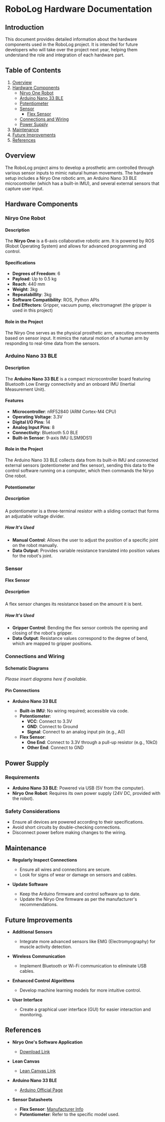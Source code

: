 # RoboLog Hardware Documentation

## Introduction

This document provides detailed information about the hardware components used in the RoboLog project. It is intended for future developers who will take over the project next year, helping them understand the role and integration of each hardware part.

## Table of Contents

1. [Overview](#overview)
2. [Hardware Components](#hardware-components)
   - [Niryo One Robot](#niryo-one-robot)
   - [Arduino Nano 33 BLE](#arduino-nano-33-ble)
   - [Potentiometer](#potentiometer)
   - [Sensor](#sensor)
     - [Flex Sensor](#flex-sensor)
   - [Connections and Wiring](#connections-and-wiring)
   - [Power Supply](#power-supply)
3. [Maintenance](#maintenance)
4. [Future Improvements](#future-improvements)
5. [References](#references)

## Overview

The RoboLog project aims to develop a prosthetic arm controlled through various sensor inputs to mimic natural human movements. The hardware setup includes a Niryo One robotic arm, an Arduino Nano 33 BLE microcontroller (which has a built-in IMU), and several external sensors that capture user input.

## Hardware Components

### Niryo One Robot

#### Description

The **Niryo One** is a 6-axis collaborative robotic arm. It is powered by ROS (Robot Operating System) and allows for advanced programming and control.

#### Specifications

- **Degrees of Freedom**: 6
- **Payload**: Up to 0.5 kg
- **Reach**: 440 mm
- **Weight**: 3kg
- **Repeatabillity**: 3kg
- **Software Compatibility**: ROS, Python APIs
- **End Effectors**: Gripper, vacuum pump, electromagnet (the gripper is used in this project)

#### Role in the Project

The Niryo One serves as the physical prosthetic arm, executing movements based on sensor input. It mimics the natural motion of a human arm by responding to real-time data from the sensors.

### Arduino Nano 33 BLE

#### Description

The **Arduino Nano 33 BLE** is a compact microcontroller board featuring Bluetooth Low Energy connectivity and an onboard IMU (Inertial Measurement Unit).

#### Features

- **Microcontroller**: nRF52840 (ARM Cortex-M4 CPU)
- **Operating Voltage**: 3.3V
- **Digital I/O Pins**: 14
- **Analog Input Pins**: 8
- **Connectivity**: Bluetooth 5.0 BLE
- **Built-in Sensor**: 9-axis IMU (LSM9DS1)

#### Role in the Project

The Arduino Nano 33 BLE collects data from its built-in IMU and connected external sensors (potentiometer and flex sensor), sending this data to the control software running on a computer, which then commands the Niryo One robot.


#### Potentiometer

##### Description

A potentiometer is a three-terminal resistor with a sliding contact that forms an adjustable voltage divider.

##### How It's Used

- **Manual Control**: Allows the user to adjust the position of a specific joint on the robot manually.
- **Data Output**: Provides variable resistance translated into position values for the robot's joint.

### Sensor

#### Flex Sensor

##### Description

A flex sensor changes its resistance based on the amount it is bent.

##### How It's Used

- **Gripper Control**: Bending the flex sensor controls the opening and closing of the robot's gripper.
- **Data Output**: Resistance values correspond to the degree of bend, which are mapped to gripper positions.

### Connections and Wiring

#### Schematic Diagrams

*Please insert diagrams here if available.*

#### Pin Connections

- **Arduino Nano 33 BLE**

  - **Built-in IMU**: No wiring required; accessible via code.
  - **Potentiometer**:
    - **VCC**: Connect to 3.3V
    - **GND**: Connect to Ground
    - **Signal**: Connect to an analog input pin (e.g., A0)
  - **Flex Sensor**:
    - **One End**: Connect to 3.3V through a pull-up resistor (e.g., 10kΩ)
    - **Other End**: Connect to GND


## Power Supply

### Requirements

- **Arduino Nano 33 BLE**: Powered via USB (5V from the computer).
- **Niryo One Robot**: Requires its own power supply (24V DC, provided with the robot).

### Safety Considerations

- Ensure all devices are powered according to their specifications.
- Avoid short circuits by double-checking connections.
- Disconnect power before making changes to the wiring.

## Maintenance

- **Regularly Inspect Connections**

  - Ensure all wires and connections are secure.
  - Look for signs of wear or damage on sensors and cables.

- **Update Software**

  - Keep the Arduino firmware and control software up to date.
  - Update the Niryo One firmware as per the manufacturer's recommendations.
 
## Future Improvements

- **Additional Sensors**

  - Integrate more advanced sensors like EMG (Electromyography) for muscle activity detection.

- **Wireless Communication**

  - Implement Bluetooth or Wi-Fi communication to eliminate USB cables.

- **Enhanced Control Algorithms**

  - Develop machine learning models for more intuitive control.

- **User Interface**

  - Create a graphical user interface (GUI) for easier interaction and monitoring.

## References

- **Niryo One's Software Application**

  - [Download Link](https://drive.google.com/drive/folders/1isq_ZBcwJi3rM7CoAoUcWk0g0jUqNlkB?usp=drive_link)

- **Lean Canvas**

  - [Lean Canvas Link](https://leanstack.com/ci/rlmastery/cohorts/foundations/canvases/827974)

- **Arduino Nano 33 BLE**

  - [Arduino Official Page](https://store.arduino.cc/arduino-nano-33-ble)

- **Sensor Datasheets**

  - **Flex Sensor**: [Manufacturer Info](https://www.sparkfun.com/datasheets/Sensors/Flex/flex22.pdf)
  - **Potentiometer**: Refer to the specific model used.


